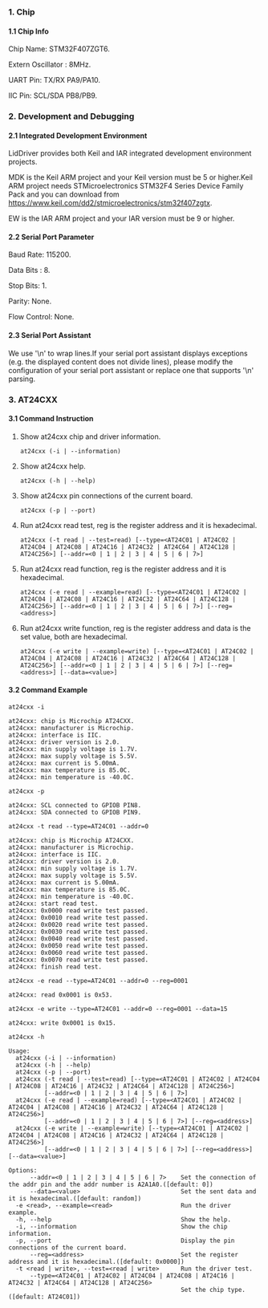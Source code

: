 ### 1. Chip

#### 1.1 Chip Info

Chip Name: STM32F407ZGT6.

Extern Oscillator : 8MHz.

UART Pin: TX/RX PA9/PA10.

IIC Pin: SCL/SDA PB8/PB9.

### 2. Development and Debugging

#### 2.1 Integrated Development Environment

LidDriver provides both Keil and IAR integrated development environment projects.

MDK is the Keil ARM project and your Keil version must be 5 or higher.Keil ARM project needs STMicroelectronics STM32F4 Series Device Family Pack and you can download from https://www.keil.com/dd2/stmicroelectronics/stm32f407zgtx.

EW is the IAR ARM project and your IAR version must be 9 or higher.

#### 2.2 Serial Port Parameter

Baud Rate: 115200.

Data Bits : 8.

Stop Bits: 1.

Parity: None.

Flow Control: None.

#### 2.3 Serial Port Assistant

We use '\n' to wrap lines.If your serial port assistant displays exceptions (e.g. the displayed content does not divide lines), please modify the configuration of your serial port assistant or replace one that supports '\n' parsing.

### 3. AT24CXX

#### 3.1 Command Instruction

1. Show at24cxx chip and driver information.

   ```shell
   at24cxx (-i | --information)
   ```

2. Show at24cxx help.

   ```shell
   at24cxx (-h | --help)
   ```

3. Show at24cxx pin connections of the current board.

   ```shell
   at24cxx (-p | --port)
   ```

4. Run at24cxx read test, reg is the register address and it is hexadecimal.

   ```shell
   at24cxx (-t read | --test=read) [--type=<AT24C01 | AT24C02 | AT24C04 | AT24C08 | AT24C16 | AT24C32 | AT24C64 | AT24C128 | AT24C256>] [--addr=<0 | 1 | 2 | 3 | 4 | 5 | 6 | 7>]
   ```

5. Run at24cxx read function, reg is the register address and it is hexadecimal.

   ```shell
   at24cxx (-e read | --example=read) [--type=<AT24C01 | AT24C02 | AT24C04 | AT24C08 | AT24C16 | AT24C32 | AT24C64 | AT24C128 | AT24C256>] [--addr=<0 | 1 | 2 | 3 | 4 | 5 | 6 | 7>] [--reg=<address>]
   ```

6. Run at24cxx write function, reg is the register address and data is the set value, both are hexadecimal.

   ```shell
   at24cxx (-e write | --example=write) [--type=<AT24C01 | AT24C02 | AT24C04 | AT24C08 | AT24C16 | AT24C32 | AT24C64 | AT24C128 | AT24C256>] [--addr=<0 | 1 | 2 | 3 | 4 | 5 | 6 | 7>] [--reg=<address>] [--data=<value>]
   ```

#### 3.2 Command Example

```shell
at24cxx -i

at24cxx: chip is Microchip AT24CXX.
at24cxx: manufacturer is Microchip.
at24cxx: interface is IIC.
at24cxx: driver version is 2.0.
at24cxx: min supply voltage is 1.7V.
at24cxx: max supply voltage is 5.5V.
at24cxx: max current is 5.00mA.
at24cxx: max temperature is 85.0C.
at24cxx: min temperature is -40.0C.
```

```shell
at24cxx -p

at24cxx: SCL connected to GPIOB PIN8.
at24cxx: SDA connected to GPIOB PIN9.
```

```shell
at24cxx -t read --type=AT24C01 --addr=0

at24cxx: chip is Microchip AT24CXX.
at24cxx: manufacturer is Microchip.
at24cxx: interface is IIC.
at24cxx: driver version is 2.0.
at24cxx: min supply voltage is 1.7V.
at24cxx: max supply voltage is 5.5V.
at24cxx: max current is 5.00mA.
at24cxx: max temperature is 85.0C.
at24cxx: min temperature is -40.0C.
at24cxx: start read test.
at24cxx: 0x0000 read write test passed.
at24cxx: 0x0010 read write test passed.
at24cxx: 0x0020 read write test passed.
at24cxx: 0x0030 read write test passed.
at24cxx: 0x0040 read write test passed.
at24cxx: 0x0050 read write test passed.
at24cxx: 0x0060 read write test passed.
at24cxx: 0x0070 read write test passed.
at24cxx: finish read test.
```

```shell
at24cxx -e read --type=AT24C01 --addr=0 --reg=0001

at24cxx: read 0x0001 is 0x53.
```

```shell
at24cxx -e write --type=AT24C01 --addr=0 --reg=0001 --data=15

at24cxx: write 0x0001 is 0x15.
```

```shell
at24cxx -h

Usage:
  at24cxx (-i | --information)
  at24cxx (-h | --help)
  at24cxx (-p | --port)
  at24cxx (-t read | --test=read) [--type=<AT24C01 | AT24C02 | AT24C04 | AT24C08 | AT24C16 | AT24C32 | AT24C64 | AT24C128 | AT24C256>]
          [--addr=<0 | 1 | 2 | 3 | 4 | 5 | 6 | 7>]
  at24cxx (-e read | --example=read) [--type=<AT24C01 | AT24C02 | AT24C04 | AT24C08 | AT24C16 | AT24C32 | AT24C64 | AT24C128 | AT24C256>]
          [--addr=<0 | 1 | 2 | 3 | 4 | 5 | 6 | 7>] [--reg=<address>]
  at24cxx (-e write | --example=write) [--type=<AT24C01 | AT24C02 | AT24C04 | AT24C08 | AT24C16 | AT24C32 | AT24C64 | AT24C128 | AT24C256>]
          [--addr=<0 | 1 | 2 | 3 | 4 | 5 | 6 | 7>] [--reg=<address>] [--data=<value>]

Options:
      --addr=<0 | 1 | 2 | 3 | 4 | 5 | 6 | 7>    Set the connection of the addr pin and the addr number is A2A1A0.([default: 0])
      --data=<value>                            Set the sent data and it is hexadecimal.([default: random])
  -e <read>, --example=<read>                   Run the driver example.
  -h, --help                                    Show the help.
  -i, --information                             Show the chip information.
  -p, --port                                    Display the pin connections of the current board.
      --reg=<address>                           Set the register address and it is hexadecimal.([default: 0x0000])
  -t <read | write>, --test=<read | write>      Run the driver test.
      --type=<AT24C01 | AT24C02 | AT24C04 | AT24C08 | AT24C16 | AT24C32 | AT24C64 | AT24C128 | AT24C256>
                                                Set the chip type.([default: AT24C01])
```

